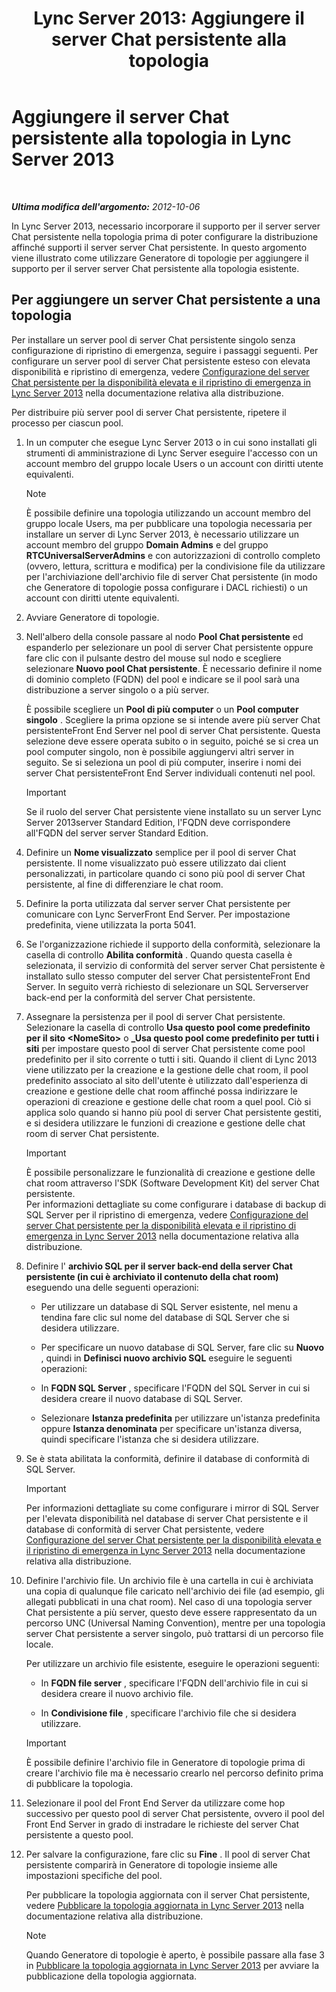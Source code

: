 ﻿---
title: 'Lync Server 2013: Aggiungere il server Chat persistente alla topologia'
TOCTitle: Aggiungere il server Chat persistente alla topologia
ms:assetid: 8389b307-8c17-4e45-b3b5-5dc9fcfc2ffb
ms:mtpsurl: https://technet.microsoft.com/it-it/library/JJ205049(v=OCS.15)
ms:contentKeyID: 49301173
ms.date: 08/24/2015
mtps_version: v=OCS.15
ms.translationtype: HT
---

# Aggiungere il server Chat persistente alla topologia in Lync Server 2013

 

_**Ultima modifica dell'argomento:** 2012-10-06_

In Lync Server 2013, necessario incorporare il supporto per il server server Chat persistente nella topologia prima di poter configurare la distribuzione affinché supporti il server server Chat persistente. In questo argomento viene illustrato come utilizzare Generatore di topologie per aggiungere il supporto per il server server Chat persistente alla topologia esistente.

## Per aggiungere un server Chat persistente a una topologia

Per installare un server pool di server Chat persistente singolo senza configurazione di ripristino di emergenza, seguire i passaggi seguenti. Per configurare un server pool di server Chat persistente esteso con elevata disponibilità e ripristino di emergenza, vedere [Configurazione del server Chat persistente per la disponibilità elevata e il ripristino di emergenza in Lync Server 2013](lync-server-2013-configuring-persistent-chat-server-for-high-availability-and-disaster-recovery.md) nella documentazione relativa alla distribuzione.

Per distribuire più server pool di server Chat persistente, ripetere il processo per ciascun pool.

1.  In un computer che esegue Lync Server 2013 o in cui sono installati gli strumenti di amministrazione di Lync Server eseguire l'accesso con un account membro del gruppo locale Users o un account con diritti utente equivalenti.
    

    > [!NOTE]
    > È possibile definire una topologia utilizzando un account membro del gruppo locale Users, ma per pubblicare una topologia necessaria per installare un server di Lync Server 2013, è necessario utilizzare un account membro del gruppo <STRONG>Domain Admins</STRONG> e del gruppo <STRONG>RTCUniversalServerAdmins</STRONG> e con autorizzazioni di controllo completo (ovvero, lettura, scrittura e modifica) per la condivisione file da utilizzare per l'archiviazione dell'archivio file di server Chat persistente (in modo che Generatore di topologie possa configurare i DACL richiesti) o un account con diritti utente equivalenti.



2.  Avviare Generatore di topologie.

3.  Nell'albero della console passare al nodo **Pool Chat persistente** ed espanderlo per selezionare un pool di server Chat persistente oppure fare clic con il pulsante destro del mouse sul nodo e scegliere selezionare **Nuovo pool Chat persistente**. È necessario definire il nome di dominio completo (FQDN) del pool e indicare se il pool sarà una distribuzione a server singolo o a più server.
    
    È possibile scegliere un **Pool di più computer** o un **Pool computer singolo** . Scegliere la prima opzione se si intende avere più server Chat persistenteFront End Server nel pool di server Chat persistente. Questa selezione deve essere operata subito o in seguito, poiché se si crea un pool computer singolo, non è possibile aggiungervi altri server in seguito. Se si seleziona un pool di più computer, inserire i nomi dei server Chat persistenteFront End Server individuali contenuti nel pool.
    
    > [!IMPORTANT]  
    > Se il ruolo del server Chat persistente viene installato su un server Lync Server 2013server Standard Edition, l'FQDN deve corrispondere all'FQDN del server server Standard Edition.

4.  Definire un **Nome visualizzato** semplice per il pool di server Chat persistente. Il nome visualizzato può essere utilizzato dai client personalizzati, in particolare quando ci sono più pool di server Chat persistente, al fine di differenziare le chat room.

5.  Definire la porta utilizzata dal server server Chat persistente per comunicare con Lync ServerFront End Server. Per impostazione predefinita, viene utilizzata la porta 5041.

6.  Se l'organizzazione richiede il supporto della conformità, selezionare la casella di controllo **Abilita conformità** . Quando questa casella è selezionata, il servizio di conformità del server server Chat persistente è installato sullo stesso computer del server Chat persistenteFront End Server. In seguito verrà richiesto di selezionare un SQL Serverserver back-end per la conformità del server Chat persistente.

7.  Assegnare la persistenza per il pool di server Chat persistente. Selezionare la casella di controllo **Usa questo pool come predefinito per il sito \<NomeSito\>** o **\_Usa questo pool come predefinito per tutti i siti** per impostare questo pool di server Chat persistente come pool predefinito per il sito corrente o tutti i siti. Quando il client di Lync 2013 viene utilizzato per la creazione e la gestione delle chat room, il pool predefinito associato al sito dell'utente è utilizzato dall'esperienza di creazione e gestione delle chat room affinché possa indirizzare le operazioni di creazione e gestione delle chat room a quel pool. Ciò si applica solo quando si hanno più pool di server Chat persistente gestiti, e si desidera utilizzare le funzioni di creazione e gestione delle chat room di server Chat persistente.
    
    > [!IMPORTANT]  
    > È possibile personalizzare le funzionalità di creazione e gestione delle chat room attraverso l'SDK (Software Development Kit) del server Chat persistente.<br />    Per informazioni dettagliate su come configurare i database di backup di SQL Server per il ripristino di emergenza, vedere <a href="lync-server-2013-configuring-persistent-chat-server-for-high-availability-and-disaster-recovery.md">Configurazione del server Chat persistente per la disponibilità elevata e il ripristino di emergenza in Lync Server 2013</a> nella documentazione relativa alla distribuzione.

8.  Definire l' **archivio SQL per il server back-end della server Chat persistente (in cui è archiviato il contenuto della chat room)** eseguendo una delle seguenti operazioni:
    
      - Per utilizzare un database di SQL Server esistente, nel menu a tendina fare clic sul nome del database di SQL Server che si desidera utilizzare.
    
      - Per specificare un nuovo database di SQL Server, fare clic su **Nuovo** , quindi in **Definisci nuovo archivio SQL** eseguire le seguenti operazioni:
    
    <!-- end list -->
    
      - In **FQDN SQL Server** , specificare l'FQDN del SQL Server in cui si desidera creare il nuovo database di SQL Server.
    
      - Selezionare **Istanza predefinita** per utilizzare un'istanza predefinita oppure **Istanza denominata** per specificare un'istanza diversa, quindi specificare l'istanza che si desidera utilizzare.

9.  Se è stata abilitata la conformità, definire il database di conformità di SQL Server.
    
    > [!IMPORTANT]  
    > Per informazioni dettagliate su come configurare i mirror di SQL Server per l'elevata disponibilità nel database di server Chat persistente e il database di conformità di server Chat persistente, vedere <a href="lync-server-2013-configuring-persistent-chat-server-for-high-availability-and-disaster-recovery.md">Configurazione del server Chat persistente per la disponibilità elevata e il ripristino di emergenza in Lync Server 2013</a> nella documentazione relativa alla distribuzione.

10. Definire l'archivio file. Un archivio file è una cartella in cui è archiviata una copia di qualunque file caricato nell'archivio dei file (ad esempio, gli allegati pubblicati in una chat room). Nel caso di una topologia server Chat persistente a più server, questo deve essere rappresentato da un percorso UNC (Universal Naming Convention), mentre per una topologia server Chat persistente a server singolo, può trattarsi di un percorso file locale.
    
    Per utilizzare un archivio file esistente, eseguire le operazioni seguenti:
    
      - In **FQDN file server** , specificare l'FQDN dell'archivio file in cui si desidera creare il nuovo archivio file.
    
      - In **Condivisione file** , specificare l'archivio file che si desidera utilizzare.
    
    > [!IMPORTANT]  
    > È possibile definire l'archivio file in Generatore di topologie prima di creare l'archivio file ma è necessario crearlo nel percorso definito prima di pubblicare la topologia.

11. Selezionare il pool del Front End Server da utilizzare come hop successivo per questo pool di server Chat persistente, ovvero il pool del Front End Server in grado di instradare le richieste del server Chat persistente a questo pool.

12. Per salvare la configurazione, fare clic su **Fine** . Il pool di server Chat persistente comparirà in Generatore di topologie insieme alle impostazioni specifiche del pool.
    
    Per pubblicare la topologia aggiornata con il server Chat persistente, vedere [Pubblicare la topologia aggiornata in Lync Server 2013](lync-server-2013-publish-the-updated-topology.md) nella documentazione relativa alla distribuzione.
    

    > [!NOTE]
    > Quando Generatore di topologie è aperto, è possibile passare alla fase 3 in <A href="lync-server-2013-publish-the-updated-topology.md">Pubblicare la topologia aggiornata in Lync Server 2013</A> per avviare la pubblicazione della topologia aggiornata.


